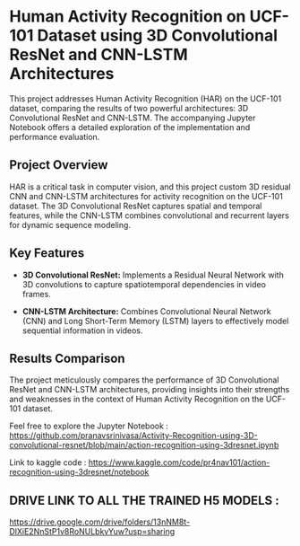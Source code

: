 # Human Activity Recognition on UCF-101 Dataset using 3D Convolutional ResNet and CNN-LSTM Architectures

This project addresses Human Activity Recognition (HAR) on the UCF-101 dataset, comparing the results of two powerful architectures: 3D Convolutional ResNet and CNN-LSTM. The accompanying Jupyter Notebook  offers a detailed exploration of the implementation and performance evaluation.

## Project Overview

HAR is a critical task in computer vision, and this project custom 3D residual CNN and CNN-LSTM architectures for activity recognition on the UCF-101 dataset. The 3D Convolutional ResNet captures spatial and temporal features, while the CNN-LSTM combines convolutional and recurrent layers for dynamic sequence modeling.

## Key Features

- **3D Convolutional ResNet:** Implements a Residual Neural Network with 3D convolutions to capture spatiotemporal dependencies in video frames.

- **CNN-LSTM Architecture:** Combines Convolutional Neural Network (CNN) and Long Short-Term Memory (LSTM) layers to effectively model sequential information in videos.

## Results Comparison

The project meticulously compares the performance of 3D Convolutional ResNet and CNN-LSTM architectures, providing insights into their strengths and weaknesses in the context of Human Activity Recognition on the UCF-101 dataset.

Feel free to explore the Jupyter Notebook :
https://github.com/pranavsrinivasa/Activity-Recognition-using-3D-convolutional-resnet/blob/main/action-recognition-using-3dresnet.ipynb 

Link to kaggle code : 
https://www.kaggle.com/code/pr4nav101/action-recognition-using-3dresnet/notebook


## DRIVE LINK TO ALL THE TRAINED H5 MODELS :
https://drive.google.com/drive/folders/13nNM8t-DlXiE2NnStP1v8RoNULbkvYuw?usp=sharing
